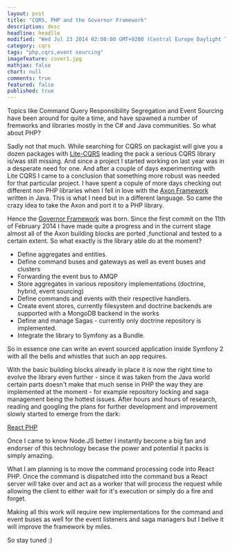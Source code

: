 ```yaml
---
layout: post
title: "CQRS, PHP and the Governor Framework"
description: desc
headline: headlle
modified: "Wed Jul 23 2014 02:00:00 GMT+0200 (Central Europe Daylight Time)"
category: cqrs
tags: "php,cqrs,event sourcing"
imagefeature: cover1.jpg
mathjax: false
chart: null
comments: true
featured: false
published: true
---
```


Topics like Command Query Responsibility Segregation and Event Sourcing have been around for quite a time, and have spawned a number of fremworks and libraries mostly in the C# and Java communities. So what about PHP?

Sadly not that much. While searching for CQRS on packagist will give you a dozen packages with [Lite-CQRS](https://github.com/beberlei/litecqrs-php) leading the pack a serious CQRS library is/was still missing. And since a project I started working on last year was in a desperate need for one. And after a couple of days experimenting with Lite CQRS I came to a conclusion that something more robust was needed for that particular project. I have spent a copule of more days checking out different non PHP libraries when I fell in love with the [Axon Framework](http://www.axonframework.org/) written in Java. This is what I need but in a different language. So came the crazy idea to take the Axon and port it to a PHP library. 

Hence the [Governor Framework](https://github.com/davidkalosi/GovernorFramework) was born. Since the first commit on the 11th of February 2014 I have made quite a progress and in the current stage almost all of the Axon building blocks are ported ,functional and tested to a certain extent. So what exactly is the library able do at the moment?

- Define aggregates and entities.
- Define command buses and gateways as well as event buses and clusters
- Forwarding the event bus to AMQP 
- Store aggregates in various repository implementations (doctrine, hybrid, event sourcing)
- Define commands and events with their respective handlers.
- Create event stores, currently filesystem and doctrine backends are supported with a MongoDB backend in the works
- Define and manage Sagas - currently only doctrine repository is implemented.
- Integrate the library to Symfony as a Bundle.

So in essence one can write an event sourced application inside Symfony 2 with all the bells and whistles that such an app requires. 

With the basic building blocks already in place it is now the right time to evolve the library even further - since it was taken from the Java world certain parts doesn't make that much sense in PHP the way they are implemented at the moment - for example repository locking and saga management being the hottest issues. After hours and hours of research, reading and googling the plans for further development and improvement slowly started to emerge from the dark: 

[React PHP](http://reactphp.org/) 

Once I came to know Node.JS better I instantly become a big fan and endorser of this technology becase the power and potential it packs is simply amazing. 

What I am planning is to move the command processing code into React PHP. Once the command is dispatched into the command bus a React server will take over and act as a worker that will process the request while allowing the client to either wait for it's execution or simply do a fire and forget. 

Making all this work will require new implementations for the command and event buses as well for the event listeners and saga managers but I belive it will improve the framework by miles. 

So stay tuned :)
